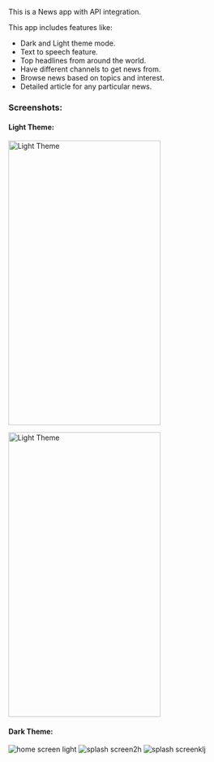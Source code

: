 This is a News app with API integration.

This app includes features like:
- Dark and Light theme mode.
- Text to speech feature.
- Top headlines from around the world.
- Have different channels to get news from.
- Browse news based on topics and interest.
- Detailed article for any particular news.

### Screenshots:

#### Light Theme:

<a href="https://github.com/user-attachments/assets/2ff68fb7-2346-44b3-9f60-d039e10f03d2"> <img src="https://github.com/user-attachments/assets/2ff68fb7-2346-44b3-9f60-d039e10f03d2" alt="Light Theme" width="300" height="560"> </a>

<a href="https://github.com/user-attachments/assets/2afbb670-d5e1-435d-84d5-5ce373d8a330"> <img src="https://github.com/user-attachments/assets/2afbb670-d5e1-435d-84d5-5ce373d8a330" alt="Light Theme" width="300" height="560"> </a>

#### Dark Theme:

![home screen light]()
![splash screen2h](https://github.com/user-attachments/assets/c6fe7caf-beb3-4584-8c66-2742dc030f07)
![splash screenklj](https://github.com/user-attachments/assets/126c1ae8-64a0-42d7-b76c-cb94ac74dfb0)


